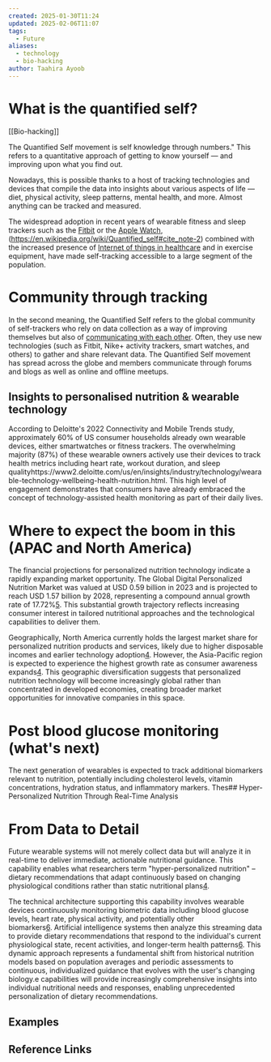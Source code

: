 ```yaml
---
created: 2025-01-30T11:24
updated: 2025-02-06T11:07
tags:
  - Future
aliases:
  - technology
  - bio-hacking
author: Taahira Ayoob
---
```

# What is the quantified self?

[[Bio-hacking]]

The Quantified Self movement is self knowledge through numbers." This refers to a quantitative approach of getting to know yourself — and improving upon what you find out.

Nowadays, this is possible thanks to a host of tracking technologies and devices that compile the data into insights about various aspects of life — diet, physical activity, sleep patterns, mental health, and more. Almost anything can be tracked and measured.

The widespread adoption in recent years of wearable fitness and sleep trackers such as the [Fitbit](https://en.wikipedia.org/wiki/Fitbit "Fitbit") or the [Apple Watch](https://en.wikipedia.org/wiki/Apple_Watch "Apple Watch"),(https://en.wikipedia.org/wiki/Quantified_self#cite_note-2) combined with the increased presence of [Internet of things in healthcare](https://en.wikipedia.org/wiki/Internet_of_things#Medical_and_healthcare "Internet of things") and in exercise equipment, have made self-tracking accessible to a large segment of the population.
# Community through tracking

In the second meaning, the Quantified Self refers to the global community of self-trackers who rely on data collection as a way of improving themselves but also of [communicating with each other](https://www.tandfonline.com/doi/abs/10.1080/1369118X.2015.1067710?journalCode=rics20). Often, they use new technologies (such as Fitbit, Nike+ activity trackers, smart watches, and others) to gather and share relevant data. The Quantified Self movement has spread across the globe and members communicate through forums and blogs as well as online and offline meetups.


## Insights to personalised nutrition & wearable technology

According to Deloitte's 2022 Connectivity and Mobile Trends study, approximately 60% of US consumer households already own wearable devices, either smartwatches or fitness trackers. The overwhelming majority (87%) of these wearable owners actively use their devices to track health metrics including heart rate, workout duration, and sleep qualityhttps://www2.deloitte.com/us/en/insights/industry/technology/wearable-technology-wellbeing-health-nutrition.html. This high level of engagement demonstrates that consumers have already embraced the concept of technology-assisted health monitoring as part of their daily lives.


# Where to expect the boom in this (APAC and North America) 

The financial projections for personalized nutrition technology indicate a rapidly expanding market opportunity. The Global Digital Personalized Nutrition Market was valued at USD 0.59 billion in 2023 and is projected to reach USD 1.57 billion by 2028, representing a compound annual growth rate of 17.72%[5](https://www.linkedin.com/pulse/global-digital-personalized-nutrition-market-outlook-6bawe). This substantial growth trajectory reflects increasing consumer interest in tailored nutritional approaches and the technological capabilities to deliver them.

Geographically, North America currently holds the largest market share for personalized nutrition products and services, likely due to higher disposable incomes and earlier technology adoption[4](https://www.businesswire.com/news/home/20250114780224/en/Personalized-Nutrition-Global-Research-2024-2030-Technological-Advances-Such-as-Hyper-personalized-Nutrition-Based-on-Real-time-Biomarker-Analysis-to-Reshape-the-Market---ResearchAndMarkets.com). However, the Asia-Pacific region is expected to experience the highest growth rate as consumer awareness expands[4](https://www.businesswire.com/news/home/20250114780224/en/Personalized-Nutrition-Global-Research-2024-2030-Technological-Advances-Such-as-Hyper-personalized-Nutrition-Based-on-Real-time-Biomarker-Analysis-to-Reshape-the-Market---ResearchAndMarkets.com). This geographic diversification suggests that personalized nutrition technology will become increasingly global rather than concentrated in developed economies, creating broader market opportunities for innovative companies in this space.

# Post blood glucose monitoring (what's next)

The next generation of wearables is expected to track additional biomarkers relevant to nutrition, potentially including cholesterol levels, vitamin concentrations, hydration status, and inflammatory markers. Thes## Hyper-Personalized Nutrition Through Real-Time Analysis

# From Data to  Detail 

Future wearable systems will not merely collect data but will analyze it in real-time to deliver immediate, actionable nutritional guidance. This capability enables what researchers term "hyper-personalized nutrition" – dietary recommendations that adapt continuously based on changing physiological conditions rather than static nutritional plans[4](https://www.businesswire.com/news/home/20250114780224/en/Personalized-Nutrition-Global-Research-2024-2030-Technological-Advances-Such-as-Hyper-personalized-Nutrition-Based-on-Real-time-Biomarker-Analysis-to-Reshape-the-Market---ResearchAndMarkets.com).

The technical architecture supporting this capability involves wearable devices continuously monitoring biometric data including blood glucose levels, heart rate, physical activity, and potentially other biomarkers[6](https://www.linkedin.com/pulse/unlocking-future-nutrition-how-ai-revolutionizing-personalized-clrff). Artificial intelligence systems then analyze this streaming data to provide dietary recommendations that respond to the individual's current physiological state, recent activities, and longer-term health patterns[6](https://www.linkedin.com/pulse/unlocking-future-nutrition-how-ai-revolutionizing-personalized-clrff). This dynamic approach represents a fundamental shift from historical nutrition models based on population averages and periodic assessments to continuous, individualized guidance that evolves with the user's changing biology.e capabilities will provide increasingly comprehensive insights into individual nutritional needs and responses, enabling unprecedented personalization of dietary recommendations.



## Examples

## Reference Links
